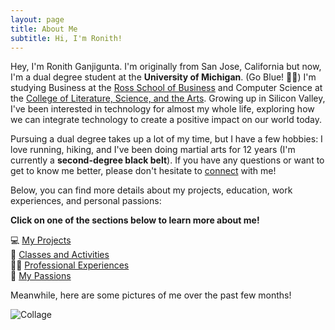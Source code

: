 ```yaml
---
layout: page
title: About Me
subtitle: Hi, I'm Ronith!
---
```


Hey, I'm Ronith Ganjigunta. I'm originally from San Jose, California but now, I'm a dual degree student at the **University of Michigan**. (Go Blue! 💙💛) I'm studying Business at the [Ross School of Business](https://michiganross.umich.edu/) and Computer Science at the [College of Literature, Science, and the Arts](https://cse.engin.umich.edu/academics/undergraduate/computer-science-lsa/). Growing up in Silicon Valley, I've been interested in technology for almost my whole life, exploring how we can integrate technology to create a positive impact on our world today. 

Pursuing a dual degree takes up a lot of my time, but I have a few hobbies: I love running, hiking, and I've been doing martial arts for 12 years (I'm currently a **second-degree black belt**). If you have any questions or want to get to know me better, please don't hesitate to [connect](https://ronithgan.github.io/connect/) with me!

Below, you can find more details about my projects, education, work experiences, and personal passions:

**Click on one of the sections below to learn more about me!**

💻 [My Projects](https://ronithgan.github.io/projects/)    
🏫 [Classes and Activities](https://ronithgan.github.io/education/)    
👨‍💼 [Professional Experiences](https://ronithgan.github.io/experience/)     
🧠 [My Passions](https://ronithgan.github.io/passions/)


Meanwhile, here are some pictures of me over the past few months!

![Collage](https://ronithgan.github.io/collage8.jpg)


